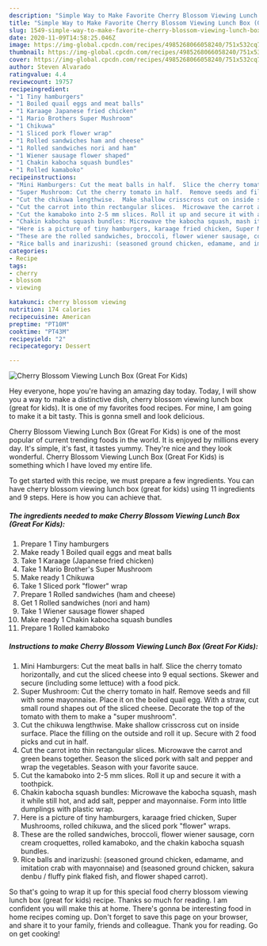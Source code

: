 ```yaml
---
description: "Simple Way to Make Favorite Cherry Blossom Viewing Lunch Box (Great For Kids)"
title: "Simple Way to Make Favorite Cherry Blossom Viewing Lunch Box (Great For Kids)"
slug: 1549-simple-way-to-make-favorite-cherry-blossom-viewing-lunch-box-great-for-kids
date: 2020-11-09T14:58:25.046Z
image: https://img-global.cpcdn.com/recipes/4985268066058240/751x532cq70/cherry-blossom-viewing-lunch-box-great-for-kids-recipe-main-photo.jpg
thumbnail: https://img-global.cpcdn.com/recipes/4985268066058240/751x532cq70/cherry-blossom-viewing-lunch-box-great-for-kids-recipe-main-photo.jpg
cover: https://img-global.cpcdn.com/recipes/4985268066058240/751x532cq70/cherry-blossom-viewing-lunch-box-great-for-kids-recipe-main-photo.jpg
author: Steven Alvarado
ratingvalue: 4.4
reviewcount: 19757
recipeingredient:
- "1 Tiny hamburgers"
- "1 Boiled quail eggs and meat balls"
- "1 Karaage Japanese fried chicken"
- "1 Mario Brothers Super Mushroom"
- "1 Chikuwa"
- "1 Sliced pork flower wrap"
- "1 Rolled sandwiches ham and cheese"
- "1 Rolled sandwiches nori and ham"
- "1 Wiener sausage flower shaped"
- "1 Chakin kabocha squash bundles"
- "1 Rolled kamaboko"
recipeinstructions:
- "Mini Hamburgers: Cut the meat balls in half.  Slice the cherry tomato horizontally, and cut the sliced cheese into 9 equal sections. Skewer and secure (including some lettuce) with a food pick."
- "Super Mushroom: Cut the cherry tomato in half.  Remove seeds and fill with some mayonnaise.  Place it on the boiled quail egg. With a straw, cut small round shapes out of the sliced cheese. Decorate the top of the tomato with them to make a &#34;super mushroom&#34;."
- "Cut the chikuwa lengthwise.  Make shallow crisscross cut on inside surface. Place the filling on the outside and roll it up. Secure with 2 food picks and cut in half."
- "Cut the carrot into thin rectangular slices.  Microwave the carrot and green beans together.  Season the sliced pork with salt and pepper and wrap the vegetables. Season with your favorite sauce."
- "Cut the kamaboko into 2-5 mm slices. Roll it up and secure it with a toothpick."
- "Chakin kabocha squash bundles: Microwave the kabocha squash, mash it while still hot, and add salt, pepper and mayonnaise. Form into little dumplings with plastic wrap."
- "Here is a picture of tiny hamburgers, karaage fried chicken, Super Mushrooms, rolled chikuwa, and the sliced pork &#34;flower&#34; wraps."
- "These are the rolled sandwiches, broccoli, flower wiener sausage, corn cream croquettes, rolled kamaboko, and the chakin kabocha squash bundles."
- "Rice balls and inarizushi: (seasoned ground chicken, edamame, and imitation crab with mayonnaise) and (seasoned ground chicken, sakura denbu / fluffy pink flaked fish, and flower shaped carrot)."
categories:
- Recipe
tags:
- cherry
- blossom
- viewing

katakunci: cherry blossom viewing 
nutrition: 174 calories
recipecuisine: American
preptime: "PT10M"
cooktime: "PT43M"
recipeyield: "2"
recipecategory: Dessert

---
```



![Cherry Blossom Viewing Lunch Box (Great For Kids)](https://img-global.cpcdn.com/recipes/4985268066058240/751x532cq70/cherry-blossom-viewing-lunch-box-great-for-kids-recipe-main-photo.jpg)

Hey everyone, hope you're having an amazing day today. Today, I will show you a way to make a distinctive dish, cherry blossom viewing lunch box (great for kids). It is one of my favorites food recipes. For mine, I am going to make it a bit tasty. This is gonna smell and look delicious.



Cherry Blossom Viewing Lunch Box (Great For Kids) is one of the most popular of current trending foods in the world. It is enjoyed by millions every day. It's simple, it's fast, it tastes yummy. They're nice and they look wonderful. Cherry Blossom Viewing Lunch Box (Great For Kids) is something which I have loved my entire life.


To get started with this recipe, we must prepare a few ingredients. You can have cherry blossom viewing lunch box (great for kids) using 11 ingredients and 9 steps. Here is how you can achieve that.

<!--inarticleads1-->

##### The ingredients needed to make Cherry Blossom Viewing Lunch Box (Great For Kids):

1. Prepare 1 Tiny hamburgers
1. Make ready 1 Boiled quail eggs and meat balls
1. Take 1 Karaage (Japanese fried chicken)
1. Take 1 Mario Brother&#39;s Super Mushroom
1. Make ready 1 Chikuwa
1. Take 1 Sliced pork &#34;flower&#34; wrap
1. Prepare 1 Rolled sandwiches (ham and cheese)
1. Get 1 Rolled sandwiches (nori and ham)
1. Take 1 Wiener sausage flower shaped
1. Make ready 1 Chakin kabocha squash bundles
1. Prepare 1 Rolled kamaboko




<!--inarticleads2-->

##### Instructions to make Cherry Blossom Viewing Lunch Box (Great For Kids):

1. Mini Hamburgers: Cut the meat balls in half.  Slice the cherry tomato horizontally, and cut the sliced cheese into 9 equal sections. Skewer and secure (including some lettuce) with a food pick.
1. Super Mushroom: Cut the cherry tomato in half.  Remove seeds and fill with some mayonnaise.  Place it on the boiled quail egg. With a straw, cut small round shapes out of the sliced cheese. Decorate the top of the tomato with them to make a &#34;super mushroom&#34;.
1. Cut the chikuwa lengthwise.  Make shallow crisscross cut on inside surface. Place the filling on the outside and roll it up. Secure with 2 food picks and cut in half.
1. Cut the carrot into thin rectangular slices.  Microwave the carrot and green beans together.  Season the sliced pork with salt and pepper and wrap the vegetables. Season with your favorite sauce.
1. Cut the kamaboko into 2-5 mm slices. Roll it up and secure it with a toothpick.
1. Chakin kabocha squash bundles: Microwave the kabocha squash, mash it while still hot, and add salt, pepper and mayonnaise. Form into little dumplings with plastic wrap.
1. Here is a picture of tiny hamburgers, karaage fried chicken, Super Mushrooms, rolled chikuwa, and the sliced pork &#34;flower&#34; wraps.
1. These are the rolled sandwiches, broccoli, flower wiener sausage, corn cream croquettes, rolled kamaboko, and the chakin kabocha squash bundles.
1. Rice balls and inarizushi: (seasoned ground chicken, edamame, and imitation crab with mayonnaise) and (seasoned ground chicken, sakura denbu / fluffy pink flaked fish, and flower shaped carrot).




So that's going to wrap it up for this special food cherry blossom viewing lunch box (great for kids) recipe. Thanks so much for reading. I am confident you will make this at home. There's gonna be interesting food in home recipes coming up. Don't forget to save this page on your browser, and share it to your family, friends and colleague. Thank you for reading. Go on get cooking!
